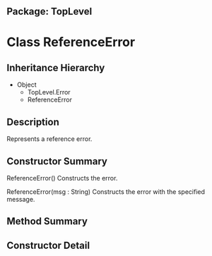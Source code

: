 ## Package: TopLevel

# Class ReferenceError

## Inheritance Hierarchy

- Object
  - TopLevel.Error
  - ReferenceError

## Description

Represents a reference error.

## Constructor Summary

ReferenceError() Constructs the error.

ReferenceError(msg : String) Constructs the error with the specified message.

## Method Summary

## Constructor Detail